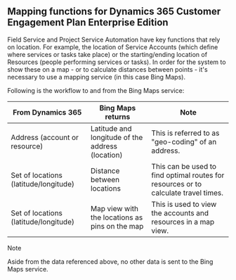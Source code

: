 ## Mapping functions for Dynamics 365 Customer Engagement Plan Enterprise Edition  
 Field Service and Project Service Automation have key functions that rely on location. For example, the location of Service Accounts (which define where services or tasks take place) or the starting/ending location of Resources (people performing services or tasks).  In order for the system to show these on a map - or to calculate distances between points - it's necessary to use a mapping service (in this case Bing Maps).  
  
 Following is the workflow to and from the Bing Maps service:  
  
|From Dynamics 365|Bing Maps returns|Note|  
|-----------------------|-----------------------|----------|  
|Address (account or resource)|Latitude and longitude of the address (location)|This is referred to as "geo-coding" of an address.|  
|Set of locations (latitude/longitude)|Distance between locations|This can be used to find optimal routes for resources or to calculate travel times.|  
|Set of locations (latitude/longitude)|Map view with the locations as pins on the map|This is used to view the accounts and resources in a map view.|  
  
> [!NOTE]
>  Aside from the data referenced above, no other data is sent to the Bing Maps service.